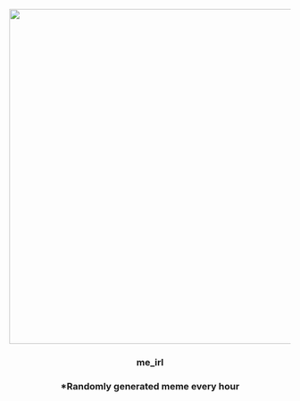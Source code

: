 <p align="center">
        <img src="https://i.redd.it/j92ryf3rtt0a1.jpg" width="600" height="600">
        </p>
        <h3 align="center">me_irl</h3>
        <h3 align="center">*Randomly generated meme every hour</h3>
    